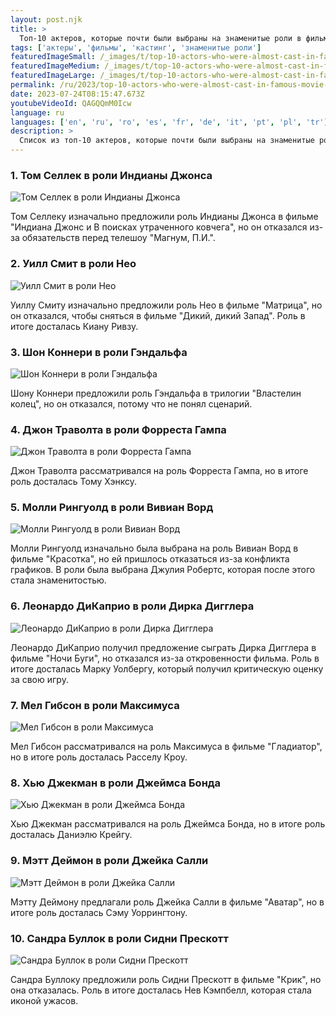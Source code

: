 ```yaml
---
layout: post.njk
title: >
  Топ-10 актеров, которые почти были выбраны на знаменитые роли в фильмах
tags: ['актеры', 'фильмы', 'кастинг', 'знаменитые роли']
featuredImageSmall: /_images/t/top-10-actors-who-were-almost-cast-in-famous-movie-roles-cover-ru-small.webp
featuredImageMedium: /_images/t/top-10-actors-who-were-almost-cast-in-famous-movie-roles-cover-ru-medium.webp
featuredImageLarge: /_images/t/top-10-actors-who-were-almost-cast-in-famous-movie-roles-cover-ru-large.webp
permalink: /ru/2023/top-10-actors-who-were-almost-cast-in-famous-movie-roles.html
date: 2023-07-24T08:15:47.673Z
youtubeVideoId: QAGQQmM0Icw
language: ru
languages: ['en', 'ru', 'ro', 'es', 'fr', 'de', 'it', 'pt', 'pl', 'tr']
description: >
  Список из топ-10 актеров, которые почти были выбраны на знаменитые роли в фильмах, но по разным причинам не смогли их сыграть.
---
```


### 1. Том Селлек в роли Индианы Джонса

![Том Селлек в роли Индианы Джонса](/_images/0/0a5f29cb6571b19e74e1968c7ca5d01e-medium.webp)

Том Селлеку изначально предложили роль Индианы Джонса в фильме "Индиана Джонс и В поисках утраченного ковчега", но он отказался из-за обязательств перед телешоу "Магнум, П.И.".

### 2. Уилл Смит в роли Нео

![Уилл Смит в роли Нео](/_images/8/8f8a200bfc2c6956e638a983fc2b1ba6-medium.webp)

Уиллу Смиту изначально предложили роль Нео в фильме "Матрица", но он отказался, чтобы сняться в фильме "Дикий, дикий Запад". Роль в итоге досталась Киану Ривзу.

### 3. Шон Коннери в роли Гэндальфа

![Шон Коннери в роли Гэндальфа](/_images/b/b0c8d00da6cb3d6bea46b10c30d2e302-medium.webp)

Шону Коннери предложили роль Гэндальфа в трилогии "Властелин колец", но он отказался, потому что не понял сценарий.

### 4. Джон Траволта в роли Форреста Гампа

![Джон Траволта в роли Форреста Гампа](/_images/0/08c525fbe69e73567ec44b6876b16d5b-medium.webp)

Джон Траволта рассматривался на роль Форреста Гампа, но в итоге роль досталась Тому Хэнксу.

### 5. Молли Рингуолд в роли Вивиан Ворд

![Молли Рингуолд в роли Вивиан Ворд](/_images/9/9c8316d9b1a33097bd7dab083b377299-medium.webp)

Молли Рингуолд изначально была выбрана на роль Вивиан Ворд в фильме "Красотка", но ей пришлось отказаться из-за конфликта графиков. В роли была выбрана Джулия Робертс, которая после этого стала знаменитостью.

### 6. Леонардо ДиКаприо в роли Дирка Дигглера

![Леонардо ДиКаприо в роли Дирка Дигглера](/_images/8/833bb3adabb5d99c1a86d7f0e9e0fa76-medium.webp)

Леонардо ДиКаприо получил предложение сыграть Дирка Дигглера в фильме "Ночи Буги", но отказался из-за откровенности фильма. Роль в итоге досталась Марку Уолбергу, который получил критическую оценку за свою игру.

### 7. Мел Гибсон в роли Максимуса

![Мел Гибсон в роли Максимуса](/_images/9/960bc6d04f88c35093a9624afc803412-medium.webp)

Мел Гибсон рассматривался на роль Максимуса в фильме "Гладиатор", но в итоге роль досталась Расселу Кроу.

### 8. Хью Джекман в роли Джеймса Бонда

![Хью Джекман в роли Джеймса Бонда](/_images/a/af4fe51cabdd95774ca80dd59081fd7c-medium.webp)

Хью Джекман рассматривался на роль Джеймса Бонда, но в итоге роль досталась Даниэлю Крейгу.

### 9. Мэтт Деймон в роли Джейка Салли

![Мэтт Деймон в роли Джейка Салли](/_images/3/3fec85754253beeecbb8f18e73b3f146-medium.webp)

Мэтту Деймону предлагали роль Джейка Салли в фильме "Аватар", но в итоге роль досталась Сэму Уоррингтону.

### 10. Сандра Буллок в роли Сидни Прескотт

![Сандра Буллок в роли Сидни Прескотт](/_images/2/22a36c4a00d13f57fc1dc2724ebb0164-medium.webp)

Сандра Буллоку предложили роль Сидни Прескотт в фильме "Крик", но она отказалась. Роль в итоге досталась Нев Кэмпбелл, которая стала иконой ужасов.

